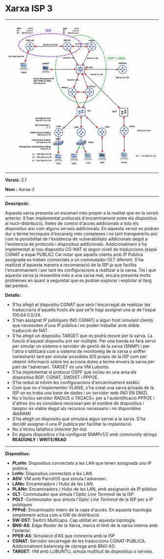 # Xarxa ISP 3   

---

![img.png](xarxa3topo.png)

---
**Versió:** *2.1*  


**Nom  :** *Xarxa 3*  

---
**Descripció:**  

Aquesta xarxa presenta un escenari més proper a la realitat que en la versió anterior. S'han implementat protocols d'encaminament
entre els dispositius al nucli-distribució, llistes de control d'accés addicionals a tots els dispositius així com alguns
serveis addicionals. En aquesta versió es podran dur a terme tecniques d'escaneig més complexes i no tant transparents
així com la possibilitat de l'existencia de vulnerabilitats addicionals degut a l'existencia de protocols i dispositius
addicionals. Addicionalment s'ha implementat al nou dispositiu CG-NAT el segon nivell de traduccions (espai CGNAT a espai PUBLIC)
Cal notar que aquells clients amb IP Publica assignada es troben connectats a un commutador OLT diferent. S'ha realitzat
d'aquesta manera a recomanació de la ISP ja que facilita l'encaminament i per tant les configuracions a realitzar a la xarxa.
Tot i que aquesta xarxa ja ressembla més a una xarxa real, encara presenta molts problemes en quant a seguretat que es podran
explorar i explotar al llarg del pentest.


**Detalls:** 

- S'ha afegit el dispositiu CGNAT que serà l'encarregat de realitzar les traduccions d'aquells hosts als que se'ls hagi
assignat una ip de l'espai 100.64.0.0/24.
- S'han assignat IP públiques (NO CGNAT) a algun host simulant clients que necessiten d'una IP pública i no poden treballar
amb doble traducció de NAT.
- S'ha afegit un dispositiu TARGET que es podrà moure per la xarxa. La funció d'aquest dispositiu pot ser múltiple. Per
una banda es farà servir per simular un sistema o servidor de gestió de la xarxa (SNMP) i per l'altra s'utilitzarà com a
sistema de monitoreig de la xarxa o sniffer (wireshark) tant per simular possibles IDS propis de la ISP com per obtenir
informació sobre les accions dutes a terme envers la xarxa per part de l'adversari. TARGET és una VM Lubuntu.
- S'ha implementat el protocol OSPF que inclou en una area els dispositius BGP, CGNAT, SWDIST i PPPOE.
- S'ha reduit al mínim les configuracions d'encaminament estàtic
- Com que no s'implementen VLANS, s'ha creat una xarxa privada de la ISP on es troba una base de dades i un servidor web (NO EN DMZ).
- No s'inclou servidor RADIUS o TACACS+ per a l'autentificació PPPOE i d'altres (no es considera necessari per el nombre
de dispositius i tampoc és viable degut als recursos necessaris i no disponibles 4kkRAM)
- S'ha afegit un dispositiu que simularà algun servei a la xarxa. S'ha decidit assignar-li una IP publica per facilitar
la implantació.
- No s'inclou tallafocs (*intentar fer-ho*)
- En alguns dispositius s'ha configurat SNMPv1/2 amb community strings **READONLY** i **WRITE/READ**

---
**Dispositius:**  

- **PLnHn**: Dispositius connectats a les LAN que tenen assignada una IP publica.
- **LnHn**: Dispositius connectats a les LAN.
- **ADV**: VM amb ParrotOS que simula l'adverasri.
- **LANn**: Encaminadors / Hubs de les LAN.
- **PLANn**: Encaminadors / Hubs de les LAN, amb assignació de IP pública
- **OLT**: Commutador que simula l'*Optic Line Terminal* de la ISP
- **POLT**: Commutador que simula l'*Optic Line Terminal* de la ISP per a IP publiques
- **PPPoE**: Encaminador intern de la capa d'accés. En aquesta topologia simplement actua com a GW de distribució
- **SW-DST**: Switch Multicapa. Cap utilitat en aquesta topologia.
- **BNG-AS**: *Edge Router* de la Xarxa, marca el límit de la xarxa interna amb l'exterior.
- **PPER-AS**: Simulació d'AS que connecta amb la ISP
- **CGNAT**: Servidor encarregat de les traduccions CGNAT-PUBLICA. Addiconalment balanceig de càrrega amb BNG-AS.
- **TARGET**: VM amb LUBUNTU, simula multitud de dispositius o serveis.
